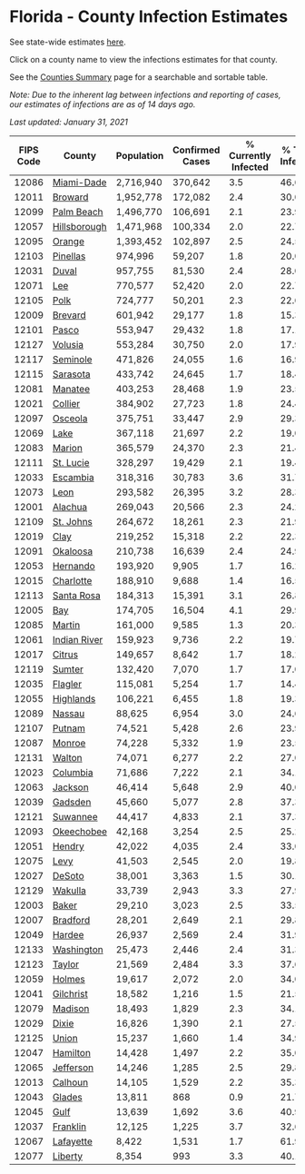 # Florida - County Infection Estimates

See state-wide estimates [here](/infections/us-fl).

Click on a county name to view the infections estimates for that county.

See the [Counties Summary](/infections/summary-counties) page for a searchable and sortable table.

*Note: Due to the inherent lag between infections and reporting of cases, our estimates of infections are as of 14 days ago.*

*Last updated: January 31, 2021*

|   FIPS Code |                       County |   Population |   Confirmed Cases |   % Currently Infected |   % Total Infected |
|-------------|------------------------------|--------------|-------------------|------------------------|--------------------|
|       12086 |     [Miami-Dade](miami-dade) |    2,716,940 |           370,642 |                    3.5 |               46.6 |
|       12011 |           [Broward](broward) |    1,952,778 |           172,082 |                    2.4 |               30.0 |
|       12099 |     [Palm Beach](palm-beach) |    1,496,770 |           106,691 |                    2.1 |               23.9 |
|       12057 | [Hillsborough](hillsborough) |    1,471,968 |           100,334 |                    2.0 |               22.7 |
|       12095 |             [Orange](orange) |    1,393,452 |           102,897 |                    2.5 |               24.5 |
|       12103 |         [Pinellas](pinellas) |      974,996 |            59,207 |                    1.8 |               20.0 |
|       12031 |               [Duval](duval) |      957,755 |            81,530 |                    2.4 |               28.0 |
|       12071 |                   [Lee](lee) |      770,577 |            52,420 |                    2.0 |               22.7 |
|       12105 |                 [Polk](polk) |      724,777 |            50,201 |                    2.3 |               22.6 |
|       12009 |           [Brevard](brevard) |      601,942 |            29,177 |                    1.8 |               15.3 |
|       12101 |               [Pasco](pasco) |      553,947 |            29,432 |                    1.8 |               17.1 |
|       12127 |           [Volusia](volusia) |      553,284 |            30,750 |                    2.0 |               17.9 |
|       12117 |         [Seminole](seminole) |      471,826 |            24,055 |                    1.6 |               16.9 |
|       12115 |         [Sarasota](sarasota) |      433,742 |            24,645 |                    1.7 |               18.4 |
|       12081 |           [Manatee](manatee) |      403,253 |            28,468 |                    1.9 |               23.5 |
|       12021 |           [Collier](collier) |      384,902 |            27,723 |                    1.8 |               24.4 |
|       12097 |           [Osceola](osceola) |      375,751 |            33,447 |                    2.9 |               29.3 |
|       12069 |                 [Lake](lake) |      367,118 |            21,697 |                    2.2 |               19.0 |
|       12083 |             [Marion](marion) |      365,579 |            24,370 |                    2.3 |               21.4 |
|       12111 |       [St. Lucie](st.-lucie) |      328,297 |            19,429 |                    2.1 |               19.4 |
|       12033 |         [Escambia](escambia) |      318,316 |            30,783 |                    3.6 |               31.7 |
|       12073 |                 [Leon](leon) |      293,582 |            26,395 |                    3.2 |               28.3 |
|       12001 |           [Alachua](alachua) |      269,043 |            20,566 |                    2.3 |               24.2 |
|       12109 |       [St. Johns](st.-johns) |      264,672 |            18,261 |                    2.3 |               21.9 |
|       12019 |                 [Clay](clay) |      219,252 |            15,318 |                    2.2 |               22.3 |
|       12091 |         [Okaloosa](okaloosa) |      210,738 |            16,639 |                    2.4 |               24.9 |
|       12053 |         [Hernando](hernando) |      193,920 |             9,905 |                    1.7 |               16.2 |
|       12015 |       [Charlotte](charlotte) |      188,910 |             9,688 |                    1.4 |               16.5 |
|       12113 |     [Santa Rosa](santa-rosa) |      184,313 |            15,391 |                    3.1 |               26.8 |
|       12005 |                   [Bay](bay) |      174,705 |            16,504 |                    4.1 |               29.9 |
|       12085 |             [Martin](martin) |      161,000 |             9,585 |                    1.3 |               20.3 |
|       12061 | [Indian River](indian-river) |      159,923 |             9,736 |                    2.2 |               19.7 |
|       12017 |             [Citrus](citrus) |      149,657 |             8,642 |                    1.7 |               18.2 |
|       12119 |             [Sumter](sumter) |      132,420 |             7,070 |                    1.7 |               17.0 |
|       12035 |           [Flagler](flagler) |      115,081 |             5,254 |                    1.7 |               14.4 |
|       12055 |       [Highlands](highlands) |      106,221 |             6,455 |                    1.8 |               19.3 |
|       12089 |             [Nassau](nassau) |       88,625 |             6,954 |                    3.0 |               24.6 |
|       12107 |             [Putnam](putnam) |       74,521 |             5,428 |                    2.6 |               23.9 |
|       12087 |             [Monroe](monroe) |       74,228 |             5,332 |                    1.9 |               23.5 |
|       12131 |             [Walton](walton) |       74,071 |             6,277 |                    2.2 |               27.0 |
|       12023 |         [Columbia](columbia) |       71,686 |             7,222 |                    2.1 |               34.1 |
|       12063 |           [Jackson](jackson) |       46,414 |             5,648 |                    2.9 |               40.0 |
|       12039 |           [Gadsden](gadsden) |       45,660 |             5,077 |                    2.8 |               37.3 |
|       12121 |         [Suwannee](suwannee) |       44,417 |             4,833 |                    2.1 |               37.3 |
|       12093 |     [Okeechobee](okeechobee) |       42,168 |             3,254 |                    2.5 |               25.2 |
|       12051 |             [Hendry](hendry) |       42,022 |             4,035 |                    2.4 |               33.0 |
|       12075 |                 [Levy](levy) |       41,503 |             2,545 |                    2.0 |               19.8 |
|       12027 |             [DeSoto](desoto) |       38,001 |             3,363 |                    1.5 |               30.1 |
|       12129 |           [Wakulla](wakulla) |       33,739 |             2,943 |                    3.3 |               27.9 |
|       12003 |               [Baker](baker) |       29,210 |             3,023 |                    2.5 |               33.5 |
|       12007 |         [Bradford](bradford) |       28,201 |             2,649 |                    2.1 |               29.8 |
|       12049 |             [Hardee](hardee) |       26,937 |             2,569 |                    2.4 |               31.9 |
|       12133 |     [Washington](washington) |       25,473 |             2,446 |                    2.4 |               31.3 |
|       12123 |             [Taylor](taylor) |       21,569 |             2,484 |                    3.3 |               37.6 |
|       12059 |             [Holmes](holmes) |       19,617 |             2,072 |                    2.0 |               34.0 |
|       12041 |       [Gilchrist](gilchrist) |       18,582 |             1,216 |                    1.5 |               21.5 |
|       12079 |           [Madison](madison) |       18,493 |             1,829 |                    2.3 |               34.1 |
|       12029 |               [Dixie](dixie) |       16,826 |             1,390 |                    2.1 |               27.5 |
|       12125 |               [Union](union) |       15,237 |             1,660 |                    1.4 |               34.9 |
|       12047 |         [Hamilton](hamilton) |       14,428 |             1,497 |                    2.2 |               35.0 |
|       12065 |       [Jefferson](jefferson) |       14,246 |             1,285 |                    2.5 |               29.8 |
|       12013 |           [Calhoun](calhoun) |       14,105 |             1,529 |                    2.2 |               35.3 |
|       12043 |             [Glades](glades) |       13,811 |               868 |                    0.9 |               21.7 |
|       12045 |                 [Gulf](gulf) |       13,639 |             1,692 |                    3.6 |               40.9 |
|       12037 |         [Franklin](franklin) |       12,125 |             1,225 |                    3.7 |               32.6 |
|       12067 |       [Lafayette](lafayette) |        8,422 |             1,531 |                    1.7 |               61.9 |
|       12077 |           [Liberty](liberty) |        8,354 |               993 |                    3.3 |               40.1 |
